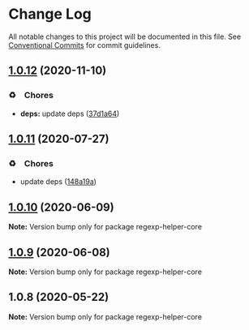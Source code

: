 # Change Log

All notable changes to this project will be documented in this file.
See [Conventional Commits](https://conventionalcommits.org) for commit guidelines.

## [1.0.12](https://github.com/bluelovers/ws-regexp/compare/regexp-helper-core@1.0.11...regexp-helper-core@1.0.12) (2020-11-10)


### ♻️　Chores

* **deps:** update deps ([37d1a64](https://github.com/bluelovers/ws-regexp/commit/37d1a64a224cce19d5a738d1f64f45c60f8af31a))





## [1.0.11](https://github.com/bluelovers/ws-regexp/compare/regexp-helper-core@1.0.10...regexp-helper-core@1.0.11) (2020-07-27)


### ♻️　Chores

* update deps ([148a19a](https://github.com/bluelovers/ws-regexp/commit/148a19aa80c8d55d7dd28d403e81acd939cc3c7e))





## [1.0.10](https://github.com/bluelovers/ws-regexp/compare/regexp-helper-core@1.0.9...regexp-helper-core@1.0.10) (2020-06-09)

**Note:** Version bump only for package regexp-helper-core





## [1.0.9](https://github.com/bluelovers/ws-regexp/compare/regexp-helper-core@1.0.8...regexp-helper-core@1.0.9) (2020-06-08)

**Note:** Version bump only for package regexp-helper-core





## 1.0.8 (2020-05-22)

**Note:** Version bump only for package regexp-helper-core
